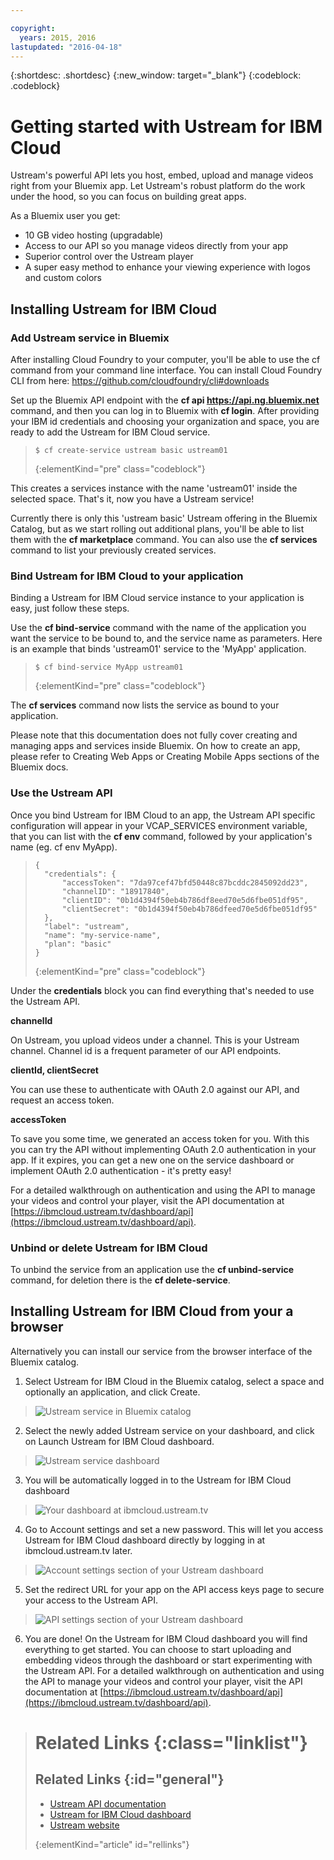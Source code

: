 ```yaml
---

copyright:
  years: 2015, 2016
lastupdated: "2016-04-18"
---
```


{:shortdesc: .shortdesc}
{:new_window: target="_blank"}
{:codeblock: .codeblock}

# Getting started with Ustream for IBM Cloud

Ustream's powerful API lets you host, embed, upload and manage videos right from your Bluemix app. Let Ustream's robust platform do the work under the hood, so you can focus on building great apps.
 
As a Bluemix user you get:

* 10 GB video hosting (upgradable)
* Access to our API so you manage videos directly from your app
* Superior control over the Ustream player
* A super easy method to enhance your viewing experience with logos and custom colors
 
## Installing Ustream for IBM Cloud

### Add Ustream service in Bluemix

After installing Cloud Foundry to your computer, you'll be able to use the cf command from your command line interface. You can install Cloud Foundry CLI from here: https://github.com/cloudfoundry/cli#downloads

Set up the Bluemix API endpoint with the **cf api https://api.ng.bluemix.net** command, and then you can log in to Bluemix with **cf login**. After providing your IBM id credentials and choosing your organization and space, you are ready to add the Ustream for IBM Cloud service.

>```
>$ cf create-service ustream basic ustream01
>```
>
>{:elementKind="pre" class="codeblock"}

This creates a services instance with the name 'ustream01' inside the selected space. That's it, now you have a Ustream service!

Currently there is only this 'ustream basic' Ustream offering in the Bluemix Catalog, but as we start rolling out additional plans, you'll be able to list them with the **cf marketplace** command. You can also use the **cf services** command to list your previously created services.

### Bind Ustream for IBM Cloud to your application

Binding a Ustream for IBM Cloud service instance to your application is easy, just follow these steps.

Use the **cf bind-service** command with the name of the application you want the service to be bound to, and the service name as parameters. Here is an example that binds 'ustream01' service to the 'MyApp' application.

>```
>$ cf bind-service MyApp ustream01
>```
>
>{:elementKind="pre" class="codeblock"}

The **cf services** command now lists the service as bound to your application.

Please note that this documentation does not fully cover creating and managing apps and services inside Bluemix. On how to create an app, please refer to Creating Web Apps or Creating Mobile Apps sections of the Bluemix docs.

### Use the Ustream API

Once you bind Ustream for IBM Cloud to an app, the Ustream API specific configuration will appear in your VCAP_SERVICES environment variable, that you can list with the **cf env** command, followed by your application's name (eg. cf env MyApp).

>```
>{
>	"credentials": {
>		"accessToken": "7da97cef47bfd50448c87bcddc2845092dd23",
>		"channelID": "18917840",
>		"clientID": "0b1d4394f50eb4b786df8eed70e5d6fbe051df95",
>		"clientSecret": "0b1d4394f50eb4b786dfeed70e5d6fbe051df95"
>	},
>	"label": "ustream",
>	"name": "my-service-name",
>	"plan": "basic"
>}
>```
>
>{:elementKind="pre" class="codeblock"}

Under the **credentials** block you can find everything that's needed to use the Ustream API.

**channelId**

On Ustream, you upload videos under a channel. This is your Ustream channel. Channel id is a frequent parameter of our API endpoints.

**clientId, clientSecret**

You can use these to authenticate with OAuth 2.0 against our API, and request an access token.

**accessToken**

To save you some time, we generated an access token for you. With this you can try the API without implementing OAuth 2.0 authentication in your app. If it expires, you can get a new one on the service dashboard or implement OAuth 2.0 authentication - it's pretty easy!

For a detailed walkthrough on authentication and using the API to manage your videos and control your player, visit the API documentation at [https://ibmcloud.ustream.tv/dashboard/api](https://ibmcloud.ustream.tv/dashboard/api).

### Unbind or delete Ustream for IBM Cloud

To unbind the service from an application use the **cf unbind-service** command, for deletion there is the **cf delete-service**.

## Installing Ustream for IBM Cloud from your a browser

Alternatively you can install our service from the browser interface of the Bluemix catalog.

1. Select Ustream for IBM Cloud in the Bluemix catalog, select a space and optionally an application, and click Create.  
> ![Ustream service in Bluemix catalog](images/1.png)

2. Select the newly added Ustream service on your dashboard, and click on Launch Ustream for IBM Cloud dashboard.  
> ![Ustream service dashboard](images/2.png)

3. You will be automatically logged in to the Ustream for IBM Cloud dashboard  
> ![Your dashboard at ibmcloud.ustream.tv](images/3.png)

4. Go to Account settings and set a new password. This will let you access Ustream for IBM Cloud dashboard directly by logging in at ibmcloud.ustream.tv later.  
> ![Account settings section of your Ustream dashboard](images/4.png)

5. Set the redirect URL for your app on the API access keys page to secure your access to the Ustream API.  
> ![API settings section of your Ustream dashboard](images/5.png)

6. You are done! On the Ustream for IBM Cloud dashboard you will find everything to get started. You can choose to start uploading and embedding videos through the dashboard or start experimenting with the Ustream API. For a detailed walkthrough on authentication and using the API to manage your videos and control your player, visit the API documentation at [https://ibmcloud.ustream.tv/dashboard/api](https://ibmcloud.ustream.tv/dashboard/api).

># Related Links {:class="linklist"}
>## Related Links {:id="general"}
>* [Ustream API documentation](https://ibmcloud.ustream.tv/dashboard/api)
>* [Ustream for IBM Cloud dashboard](https://ibmcloud.ustream.tv)
>* [Ustream website](http://ustream.tv)
>
>{:elementKind="article" id="rellinks"}

